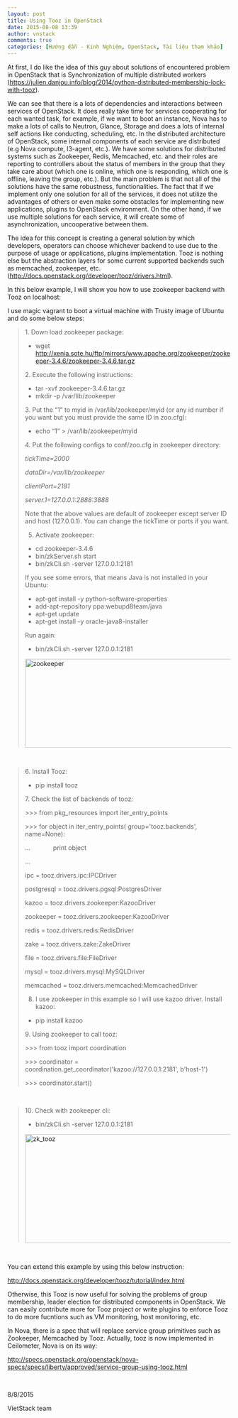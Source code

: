 ```yaml
---
layout: post
title: Using Tooz in OpenStack
date: 2015-08-08 13:39
author: vnstack
comments: true
categories: [Hướng dẫn - Kinh Nghiệm, OpenStack, Tài liệu tham khảo]
---
```

At first, I do like the idea of this guy about solutions of encountered problem in OpenStack that is Synchronization of multiple distributed workers (<a href="https://julien.danjou.info/blog/2014/python-distributed-membership-lock-with-tooz">https://julien.danjou.info/blog/2014/python-distributed-membership-lock-with-tooz</a>).

We can see that there is a lots of dependencies and interactions between services of OpenStack. It does really take time for services cooperating for each wanted task, for example, if we want to boot an instance, Nova has to make a lots of calls to Neutron, Glance, Storage and does a lots of internal self actions like conducting, scheduling, etc. In the distributed architecture of OpenStack, some internal components of each service are distributed (e.g Nova compute, l3-agent, etc.). We have some solutions for distributed systems such as Zookeeper, Redis, Memcached, etc. and their roles are reporting to controllers about the status of members in the group that they take care about (which one is online, which one is responding, which one is offline, leaving the group, etc.). But the main problem is that not all of the solutions have the same robustness, functionalities. The fact that if we implement only one solution for all of the services, it does not utilize the advantages of others or even make some obstacles for implementing new applications, plugins to OpenStack environment. On the other hand, if we use multiple solutions for each service, it will create some of asynchronization, uncooperative between them.

The idea for this concept is creating a general solution by which developers, operators can choose whichever backend to use due to the purpose of usage or applications, plugins implementation. Tooz is nothing else but the abstraction layers for some current supported backends such as memcached, zookeeper, etc.(<a href="http://docs.openstack.org/developer/tooz/drivers.html">http://docs.openstack.org/developer/tooz/drivers.html</a>).

In this below example, I will show you how to use zookeeper backend with Tooz on localhost:

I use magic vagrant to boot a virtual machine with Trusty image of Ubuntu and do some below steps:

<blockquote>1. Down load zookeeper package:
<ul>
    <li>wget <a href="http://xenia.sote.hu/ftp/mirrors/www.apache.org/zookeeper/zookeeper-3.4.6/zookeeper-3.4.6.tar.gz">http://xenia.sote.hu/ftp/mirrors/www.apache.org/zookeeper/zookeeper-3.4.6/zookeeper-3.4.6.tar.gz</a></li>
</ul>
2. Execute the following instructions:
<ul>
    <li>tar -xvf zookeeper-3.4.6.tar.gz</li>
    <li>mkdir -p /var/lib/zookeeper</li>
</ul>
3. Put the “1” to myid in /var/lib/zookeeper/myid (or any id number if you want but you must provide the same ID in zoo.cfg):
<ul>
    <li>echo “1” &gt; /var/lib/zookeeper/myid</li>
</ul>
4. Put the following configs to conf/zoo.cfg in zookeeper directory:
<p style="text-align:left;"><em>tickTime=2000</em></p>
<p style="text-align:left;"><em>dataDir=/var/lib/zookeeper</em></p>
<p style="text-align:left;"><em>clientPort=2181</em></p>
<p style="text-align:left;"><em>server.1=127.0.0.1:2888:3888</em></p>
Note that the above values are default of zookeeper except server ID and host (127.0.0.1). You can change the tickTime or ports if you want.

5. Activate zookeeper:
<ul>
    <li>cd zookeeper-3.4.6</li>
    <li>bin/zkServer.sh start</li>
    <li>bin/zkCli.sh -server 127.0.0.1:2181</li>
</ul>
If you see some errors, that means Java is not installed in your Ubuntu:
<ul>
    <li>apt-get install -y python-software-properties</li>
    <li>add-apt-repository ppa:webupd8team/java</li>
    <li>apt-get update</li>
    <li>apt-get install -y oracle-java8-installer</li>
</ul>
Run again:
<ul>
    <li>bin/zkCli.sh -server 127.0.0.1:2181</li>
</ul>
<a href="https://vietstack.files.wordpress.com/2015/08/zookeeper.png"><img class="aligncenter size-full wp-image-553" src="https://vietstack.files.wordpress.com/2015/08/zookeeper.png" alt="zookeeper" width="630" height="200" /></a></blockquote>

&nbsp;

<blockquote>6. Install Tooz:
<ul>
    <li>pip install tooz</li>
</ul>
7. Check the list of backends of tooz:

&gt;&gt;&gt; from pkg_resources import iter_entry_points

&gt;&gt;&gt; for object in iter_entry_points( group='tooz.backends', name=None):

...             print object

...

ipc = tooz.drivers.ipc:IPCDriver

postgresql = tooz.drivers.pgsql:PostgresDriver

kazoo = tooz.drivers.zookeeper:KazooDriver

zookeeper = tooz.drivers.zookeeper:KazooDriver

redis = tooz.drivers.redis:RedisDriver

zake = tooz.drivers.zake:ZakeDriver

file = tooz.drivers.file:FileDriver

mysql = tooz.drivers.mysql:MySQLDriver

memcached = tooz.drivers.memcached:MemcachedDriver

8. I use zookeeper in this example so I will use kazoo driver. Install kazoo:
<ul>
    <li>pip install kazoo</li>
</ul>
9. Using zookeeper to call tooz:

&gt;&gt;&gt; from tooz import coordination

&gt;&gt;&gt; coordinator = coordination.get_coordinator('kazoo://127.0.0.1:2181', b'host-1')

&gt;&gt;&gt; coordinator.start()</blockquote>

&nbsp;

<blockquote>10. Check with zookeeper cli:
<ul>
    <li>bin/zkCli.sh -server 127.0.0.1:2181</li>
</ul>
<a href="https://vietstack.files.wordpress.com/2015/08/zk_tooz.png"><img class="aligncenter size-full wp-image-552" src="https://vietstack.files.wordpress.com/2015/08/zk_tooz.png" alt="zk_tooz" width="630" height="245" /></a></blockquote>

&nbsp;

You can extend this example by using this below instruction:

<a href="http://docs.openstack.org/developer/tooz/tutorial/index.html">http://docs.openstack.org/developer/tooz/tutorial/index.html</a>

Otherwise, this Tooz is now useful for solving the problems of group membership, leader election for distributed components in OpenStack. We can easily contribute more for Tooz project or write plugins to enforce Tooz to do more fucntions such as VM monitoring, host monitoring, etc.

In Nova, there is a spec that will replace service group primitives such as Zookeeper, Memcached by Tooz. Actually, tooz is now implemented in Ceilometer, Nova is on its way:

http://specs.openstack.org/openstack/nova-specs/specs/liberty/approved/service-group-using-tooz.html

&nbsp;

8/8/2015

VietStack team

&nbsp;
